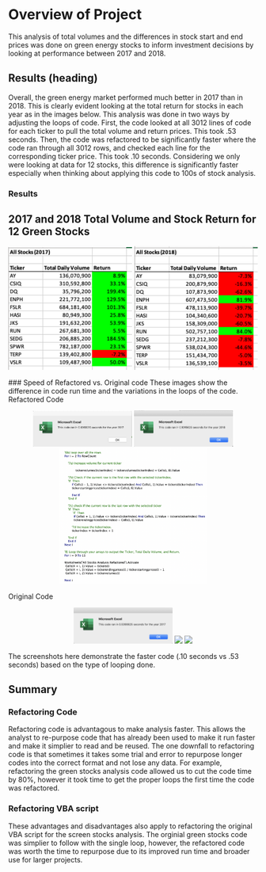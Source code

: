 # Overview of Project
  This analysis of total volumes and the differences in stock start and end prices was done on green energy stocks to inform investment decisions by looking at performance between 2017 and 2018.

## Results (heading)
Overall, the green energy market performed much better in 2017 than in 2018. This is clearly evident looking at the total return for stocks in each year as in the images below. This analysis was done in two ways by adjusting the loops of code. First, the code looked at all 3012 lines of code for each ticker to pull the total volume and return prices. This took .53 seconds. Then, the code was refactored to be significantly faster where the code ran through all 3012 rows, and checked each line for the corresponding ticker price. This took .10 seconds. Considering we only were looking at data for 12 stocks, this difference is significantly faster especially when thinking about applying this code to 100s of stock analysis. 

### Results

## 2017 and 2018 Total Volume and Stock Return for 12 Green Stocks
<p align="center">
  <img src = "Resources/Analysis2017Stocks.png" width=250> <img src = "Resources/Analysis2018Stocks.png" width=250>
</p>
### Speed of Refactored vs. Original code
  These images show the difference in code run time and the variations in the loops of the code.
  Refactored Code
<p align="center">
  <img src = "Resources/VBA_Challenge_2017.png" width=200>  <img src = "Resources/VBA_Challenge_2018.png" width=200>
 <img src = "Resources/RefactoredVBAScript.png" width=300> 
</p>

  Original Code
<p align="center">
  <img src = "Resources/VBA_greenstocks2017code.png" width=200>  <img src = "Resources/VBA_greenstocks2018code.png" width=200>
  <img src = "Resources/OriginalVBAScript.png" width=300>

</p>
The screenshots here demonstrate the faster code (.10 seconds vs .53 seconds) based on the type of looping done. 

## Summary

### Refactoring Code

Refactoring code is advantagous to make analysis faster. This allows the analyst to re-purpose code that has already been used to make it run faster and make it simplier to read and be reused. The one downfall to refactoring code is that sometimes it takes some trial and error to repurpose longer codes into the correct format and not lose any data. For example, refactoring the green stocks analysis code allowed us to cut the code time by 80%, however it took time to get the proper loops the first time the code was refactored. 

### Refactoring VBA script
These advantages and disadvantages also apply to refactoring the original VBA script for the screen stocks analysis. The orginial green stocks code was simplier to follow with the single loop, however, the refactored code was worth the time to repurpose due to its improved run time and broader use for larger projects.

